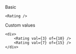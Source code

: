 Basic
```
<Rating />
```

Custom values
```
<div>
	<Rating val={3} of={10} />
	<Rating val={7} of={15} />
</div>
```